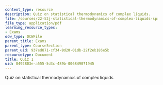 ```yaml
---
content_type: resource
description: Quiz on statistical thermodynamics of complex liquids.
file: /courses/22-52j-statistical-thermodynamics-of-complex-liquids-spring-2004/8492803ea5555d3c489b006849071945_52_quiz1_chen_4.pdf
file_type: application/pdf
learning_resource_types:
- Exams
ocw_type: OCWFile
parent_title: Exams
parent_type: CourseSection
parent_uid: 937ed871-cf34-8d20-01db-22f2eb186e5b
resourcetype: Document
title: Quiz 1
uid: 8492803e-a555-5d3c-489b-006849071945
---
```

Quiz on statistical thermodynamics of complex liquids.

